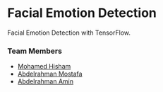 # Facial Emotion Detection

Facial Emotion Detection with TensorFlow.

### Team Members
* [Mohamed Hisham](https://github.com/MH0386)
* [Abdelrahman Mostafa](https://github.com/Eng-Abdelrahman-Mostafa-Mohamed)
* [Abdelrahman Amin](https://github.com/Abdelrahman-Amen)
